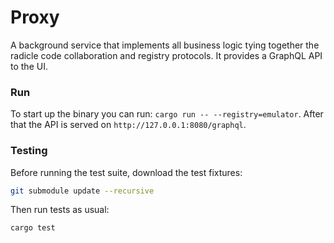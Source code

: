 # Proxy

A background service that implements all business logic tying together the
radicle code collaboration and registry protocols. It provides a GraphQL API to
the UI.


### Run

To start up the binary you can run: `cargo run -- --registry=emulator`.
After that the API is served on `http://127.0.0.1:8080/graphql`.


### Testing

Before running the test suite, download the test fixtures:

```sh
git submodule update --recursive
```

Then run tests as usual:

```sh
cargo test
```

